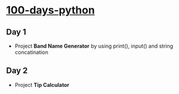 # [100-days-python](https://www.udemy.com/course/100-days-of-code/?couponCode=2021PM25)

## Day 1

- Project <b>Band Name Generator</b> by using print(), input() and string concatination

## Day 2

- Project <b>Tip Calculator</b>
